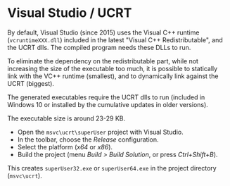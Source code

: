 
Visual Studio / UCRT
====================

By default, Visual Studio (since 2015) uses the Visual C++ runtime
(`vcruntimeXXX.dll`) included in the latest "Visual C++ Redistributable", and
the UCRT dlls. The compiled program needs these DLLs to run.

To eliminate the dependency on the redistributable part, while not increasing
the size of the executable too much, it is possible to statically link with the
VC++ runtime (smallest), and to dynamically link against the UCRT (biggest).

The generated executables require the UCRT dlls to run (included in Windows 10
or installed by the cumulative updates in older versions).

The executable size is around 23-29 KB.

- Open the `msvc\ucrt\superUser` project with Visual Studio.
- In the toolbar, choose the _Release_ configuration.
- Select the platform (_x64_ or _x86_).
- Build the project (menu _Build > Build Solution_, or press _Ctrl+Shift+B_).

This creates `superUser32.exe` or `superUser64.exe` in the project directory
(`msvc\ucrt`).
